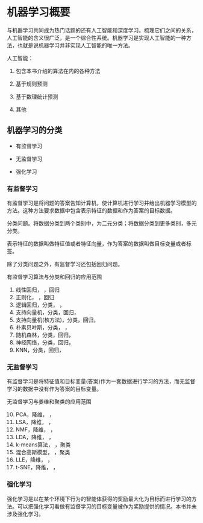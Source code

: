 # 机器学习概要

与机器学习共同成为热门话题的还有人工智能和深度学习。梳理它们之间的关系，人工智能的含义很广泛，是一个综合性系统。机器学习是实现人工智能的一种方法，也就是说机器学习并非实现人工智能的唯一方法。

人工智能：

1) 包含本书介绍的算法在内的各种方法

2) 基于规则预测

3) 基于数理统计预测

4) 其他

## 机器学习的分类

* 有监督学习

* 无监督学习

* 强化学习

### 有监督学习

有监督学习是将问题的答案告知计算机，使计算机进行学习并给出机器学习模型的方法。这种方法要求数据中包含表示特征的数据和作为答案的目标数据。

分类问题。将数据分类到两个类别中，为二元分类；将数据分类到更多类别，多元分类。

表示特征的数据叫做特征值或者特征向量，作为答案的数据叫做目标变量或者标签。

除了分类问题之外，有监督学习还包括回归问题。

有监督学习算法与分类和回归的应用范围

1. 线性回归，   ，回归
2. 正则化， ，回归
3. 逻辑回归，分类， ，
4. 支持向量机，分类，回归，
5. 支持向量机(核方法)，分类，回归，
6. 朴素贝叶斯，分类，   ，
7. 随机森林，分类，回归，
8. 神经网络，分类，回归，
9. KNN，分类，回归，


### 无监督学习

有监督学习是将特征值和目标变量(答案)作为一套数据进行学习的方法，而无监督学习的数据中没有作为答案的目标变量。

无监督学习与姜维和聚类的应用范围

10. PCA，降维， ，
11. LSA，降维， ，
12. NMF，降维， ，
13. LDA，降维， ，
14. k-means算法，   ，聚类
15. 混合高斯模型，  ，聚类
16. LLE，降维， ，
17. t-SNE，降维， ，

### 强化学习

强化学习是以在某个环境下行为的智能体获得的奖励最大化为目标而进行学习的方法。可以把强化学习看做有监督学习的目标变量被作为奖励提供的情况。本书并未涉及强化学习。


